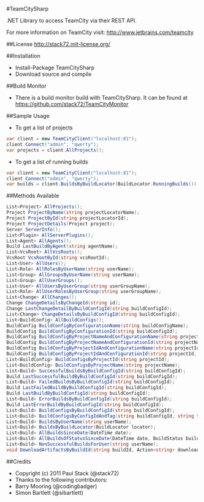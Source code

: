 #TeamCitySharp

.NET Library to access TeamCity via their REST API.

For more information on TeamCity visit:
http://www.jetbrains.com/teamcity

##License 
http://stack72.mit-license.org/

##Installation
* Install-Package TeamCitySharp
* Download source and compile

##Build Monitor
* There is a build monitor build with TeamCitySharp. It can be found at https://github.com/stack72/TeamCityMonitor

##Sample Usage
* To get a list of projects

```c#
var client = new TeamCityClient("localhost:81");
client.Connect("admin", "qwerty");
var projects = client.AllProjects();
```


* To get a list of running builds

```c#
var client = new TeamCityClient("localhost:81");
client.Connect("admin", "qwerty");
var builds = client.BuildsByBuildLocator(BuildLocator.RunningBuilds());
```


##Methods Available
```c#
List<Project> AllProjects();
Project ProjectByName(string projectLocatorName);
Project ProjectById(string projectLocatorId);
Project ProjectDetails(Project project);
Server ServerInfo();
List<Plugin> AllServerPlugins();
List<Agent> AllAgents();
Build LastBuildByAgent(string agentName);
List<VcsRoot> AllVcsRoots();
VcsRoot VcsRootById(string vcsRootId);
List<User> AllUsers();
List<Role> AllRolesByUserName(string userName);
List<Group> AllGroupsByUserName(string userName);
List<Group> AllUserGroups();
List<User> AllUsersByUserGroup(string userGroupName);
List<Role> AllUserRolesByUserGroup(string userGroupName);
List<Change> AllChanges();
Change ChangeDetailsByChangeId(string id);
Change LastChangeDetailByBuildConfigId(string buildConfigId);
List<Change> ChangeDetailsByBuildConfigId(string buildConfigId);
List<BuildConfig> AllBuildConfigs();
BuildConfig BuildConfigByConfigurationName(string buildConfigName);
BuildConfig BuildConfigByConfigurationId(string buildConfigId);
BuildConfig BuildConfigByProjectNameAndConfigurationName(string projectName, string buildConfigName);
BuildConfig BuildConfigByProjectNameAndConfigurationId(string projectName, string buildConfigId);
BuildConfig BuildConfigByProjectIdAndConfigurationName(string projectId, string buildConfigName);
BuildConfig BuildConfigByProjectIdAndConfigurationId(string projectId, string buildConfigId);
List<BuildConfig> BuildConfigsByProjectId(string projectId);
List<BuildConfig> BuildConfigsByProjectName(string projectName);
List<Build> SuccessfulBuildsByBuildConfigId(string buildConfigId);
Build LastSuccessfulBuildByBuildConfigId(string buildConfigId);
List<Build> FailedBuildsByBuildConfigId(string buildConfigId);
Build LastFailedBuildByBuildConfigId(string buildConfigId);
Build LastBuildByBuildConfigId(string buildConfigId);
List<Build> ErrorBuildsByBuildConfigId(string buildConfigId);
Build LastErrorBuildByBuildConfigId(string buildConfigId);
List<Build> BuildConfigsByBuildConfigId(string buildConfigId);
List<Build> BuildConfigsByConfigIdAndTag(string buildConfigId, string tag);
List<Build> BuildsByUserName(string userName);
List<Build> BuildsByBuildLocator(BuildLocator locator);
List<Build> AllBuildsSinceDate(DateTime date);
List<Build> AllBuildsOfStatusSinceDate(DateTime date, BuildStatus buildStatus);
List<Build> NonSuccessfulBuildsForUser(string userName);
void DownloadArtifactsByBuildId(string buildId, Action<string> downloadHandler);
```

##Credits

* Copyright (c) 2011 Paul Stack (@stack72)
* Thanks to the following contributors:
* Barry Mooring (@codingbadger)
* Simon Bartlett (@sibartlett)
